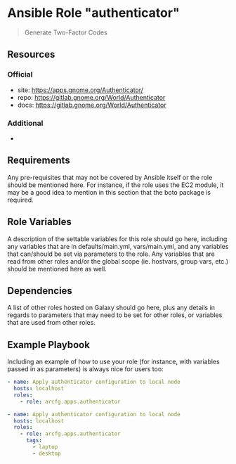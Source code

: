 # Ansible Role "authenticator"

> Generate Two-Factor Codes

## Resources

### Official

- site: https://apps.gnome.org/Authenticator/
- repo: https://gitlab.gnome.org/World/Authenticator
- docs: https://gitlab.gnome.org/World/Authenticator

### Additional

-

## Requirements

Any pre-requisites that may not be covered by Ansible itself or the role should be mentioned here. For instance, if the
role uses the EC2 module, it may be a good idea to mention in this section that the boto package is required.

## Role Variables

A description of the settable variables for this role should go here, including any variables that are in
defaults/main.yml, vars/main.yml, and any variables that can/should be set via parameters to the role. Any variables
that are read from other roles and/or the global scope (ie. hostvars, group vars, etc.) should be mentioned here as
well.

## Dependencies

A list of other roles hosted on Galaxy should go here, plus any details in regards to parameters that may need to be set
for other roles, or variables that are used from other roles.

## Example Playbook

Including an example of how to use your role (for instance, with variables passed in as parameters) is always nice for
users too:

```yaml
- name: Apply authenticator configuration to local node
  hosts: localhost
  roles:
    - role: arcfg.apps.authenticator
```

```yaml
- name: Apply authenticator configuration to local node
  hosts: localhost
  roles:
    - role: arcfg.apps.authenticator
      tags:
        - laptop
        - desktop
```
